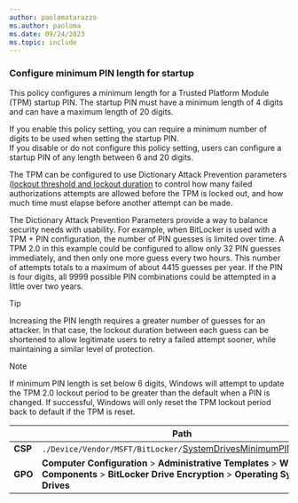 ```yaml
---
author: paolomatarazzo
ms.author: paoloma
ms.date: 09/24/2023
ms.topic: include
---
```


### Configure minimum PIN length for startup

This policy configures a minimum length for a Trusted Platform Module (TPM) startup PIN. The startup PIN must have a minimum length of 4 digits and can have a maximum length of 20 digits.

If you enable this policy setting, you can require a minimum number of digits to be used when setting the startup PIN.\
If you disable or do not configure this policy setting, users can configure a startup PIN of any length between 6 and 20 digits.

The TPM can be configured to use Dictionary Attack Prevention parameters ([lockout threshold and lockout duration](../../../../hardware-security/tpm/trusted-platform-module-services-group-configure.md) to control how many failed authorizations attempts are allowed before the TPM is locked out, and how much time must elapse before another attempt can be made.

The Dictionary Attack Prevention Parameters provide a way to balance security needs with usability. For example, when BitLocker is used with a TPM + PIN configuration, the number of PIN guesses is limited over time. A TPM 2.0 in this example could be configured to allow only 32 PIN guesses immediately, and then only one more guess every two hours. This number of attempts totals to a maximum of about 4415 guesses per year. If the PIN is four digits, all 9999 possible PIN combinations could be attempted in a little over two years.

> [!TIP]
> Increasing the PIN length requires a greater number of guesses for an attacker. In that case, the lockout duration between each guess can be shortened to allow legitimate users to retry a failed attempt sooner, while maintaining a similar level of protection.

> [!NOTE]
> If minimum PIN length is set below 6 digits, Windows will attempt to update the TPM 2.0 lockout period to be greater than the default when a PIN is changed. If successful, Windows will only reset the TPM lockout period back to default if the TPM is reset.

|  | Path |
|--|--|
| **CSP** | `./Device/Vendor/MSFT/BitLocker/`[SystemDrivesMinimumPINLength](/windows/client-management/mdm/bitlocker-csp#systemdrivesminimumpinlength) |
| **GPO** | **Computer Configuration** > **Administrative Templates** > **Windows Components** > **BitLocker Drive Encryption** > **Operating Sytem Drives** |
